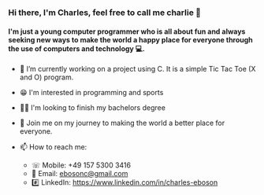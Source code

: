 ### Hi there, I'm Charles, feel free to call me charlie 👋

#### I'm just a young computer programmer who is all about fun and always seeking new ways to make the world a happy place for everyone through the use of computers and technology 💻.

- 🔭 I’m currently working on a project using C. It is a simple Tic Tac Toe (X and O) program.

- 😁 I'm interested in programming and sports
  
- ✍🏽 I'm looking to finish my bachelors degree

- 🚀 Join me on my journey to making the world a better place for everyone.

- 📫 How to reach me:
  - ☏ Mobile: +49 157 5300 3416
  - 📧 Email: ebosonc@gmail.com
  - #️⃣ LinkedIn: https://www.linkedin.com/in/charles-eboson   

<!--
**Charlesss10/Charlesss10** is a ✨ _special_ ✨ repository because its `README.md` (this file) appears on your GitHub profile.

Here are some ideas to get you started:

- 🌱 I’m currently learning ...
- 👯 I’m looking to collaborate on ...
- 🤔 I’m looking for help with ...
- 💬 Ask me about ...
- 😄 Pronouns: ...
- ⚡ Fun fact: ...
-->
